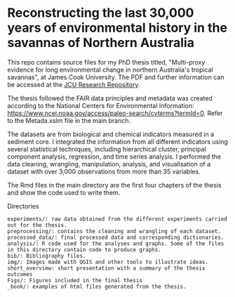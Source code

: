 # Reconstructing the last 30,000 years of environmental history in the savannas of Northern Australia

This repo contains source files for my PhD thesis titled, "Multi-proxy evidence for long environmental change in northern Australia's tropical savannas", at James Cook University. The PDF and further information can be accessed at the [JCU Research Repository](https://doi.org/10.25903/nhws-h016).

The thesis followed the FAIR data principles and metadata was created according to the National Centers for Environmental Information: https://www.ncei.noaa.gov/access/paleo-search/cvterms?termId=0. Refer to the Metada.xslm file in the main branch.

The datasets are from biological and chemical indicators measured in a sediment core. I integrated the information from all different indicators using several statistical techniques, including hierarchical cluster, principal component analysis, regression, and time series analysis. I performed the data cleaning, wrangling, manipulation, analysis, and visualisation of a dataset with over 3,000 observations from more than 35 variables.

The Rmd files in the main directory are the first four chapters of the thesis and show the code used to write them.


Directories

    experiments/: raw data obtained from the different experiments carried out for the thesis.
    preprocessing/: contains the cleaning and wrangling of each dataset.
    processed_data/: final processed data and corresponding dictionaries.
    analysis/: R code used for the analyses and graphs. Some of the files in this directory contain code to produce graphs.
    bib/: Bibliography files.
    img/: Images made with QGIS and other tools to illustrate ideas.
    short_overview: short presentation with a summary of the thesis outcomes
    Figs/: Figures included in the final thesis
    _book/: examples of html files generated from the thesis.
    

